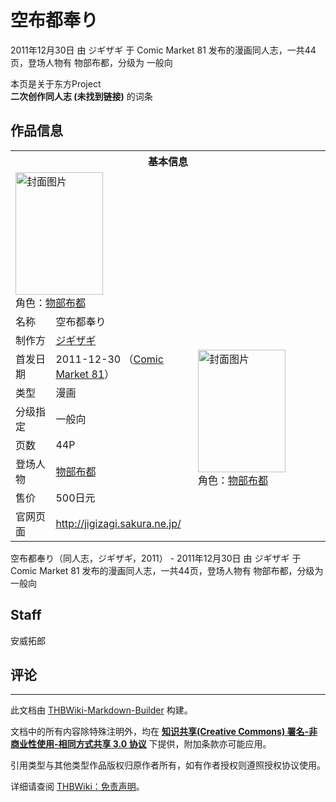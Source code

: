 # 空布都奉り

<!-- source html: G:\repos\THBWiki-Markdown-Builder\THBWikiMarkdown\Temp\main\f\f5\ns0%3A%E7%A9%BA%E5%B8%83%E9%83%BD%E5%A5%89%E3%82%8A.html -->

2011年12月30日 由 ジギザギ 于 Comic Market 81 发布的漫画同人志，一共44页，登场人物有 物部布都，分级为 一般向

本页是关于东方Project  
 **二次创作同人志 (未找到链接)** 的词条
## 作品信息

<table><tbody><tr><th colspan="3">基本信息</th></tr><tr><td class="cover-artwork-mobile" colspan="2"><a href="./文件-空布都奉り封面.jpg.md" class="image" title="封面图片"><img alt="封面图片" src="https://upload.thwiki.cc/thumb/9/9b/%E7%A9%BA%E5%B8%83%E9%83%BD%E5%A5%89%E3%82%8A%E5%B0%81%E9%9D%A2.jpg/140px-%E7%A9%BA%E5%B8%83%E9%83%BD%E5%A5%89%E3%82%8A%E5%B0%81%E9%9D%A2.jpg" decoding="async" loading="lazy" width="140" height="196" srcset="https://upload.thwiki.cc/thumb/9/9b/%E7%A9%BA%E5%B8%83%E9%83%BD%E5%A5%89%E3%82%8A%E5%B0%81%E9%9D%A2.jpg/210px-%E7%A9%BA%E5%B8%83%E9%83%BD%E5%A5%89%E3%82%8A%E5%B0%81%E9%9D%A2.jpg 1.5x, https://upload.thwiki.cc/thumb/9/9b/%E7%A9%BA%E5%B8%83%E9%83%BD%E5%A5%89%E3%82%8A%E5%B0%81%E9%9D%A2.jpg/280px-%E7%A9%BA%E5%B8%83%E9%83%BD%E5%A5%89%E3%82%8A%E5%B0%81%E9%9D%A2.jpg 2x" data-file-width="600" data-file-height="839"></a><div class="cover-char">角色：<a href="./物部布都.md" title="物部布都">物部布都</a></div></td>
</tr><tr><td class="label">名称</td><td colspan="2"> 空布都奉り </td></tr><tr><td class="label">制作方</td><td><a href="./ジギザギ.md" title="ジギザギ">ジギザギ</a></td><td class="cover-artwork" rowspan="7" style="min-width:196px;"><a href="./文件-空布都奉り封面.jpg.md" class="image" title="封面图片"><img alt="封面图片" src="https://upload.thwiki.cc/thumb/9/9b/%E7%A9%BA%E5%B8%83%E9%83%BD%E5%A5%89%E3%82%8A%E5%B0%81%E9%9D%A2.jpg/140px-%E7%A9%BA%E5%B8%83%E9%83%BD%E5%A5%89%E3%82%8A%E5%B0%81%E9%9D%A2.jpg" decoding="async" loading="lazy" width="140" height="196" srcset="https://upload.thwiki.cc/thumb/9/9b/%E7%A9%BA%E5%B8%83%E9%83%BD%E5%A5%89%E3%82%8A%E5%B0%81%E9%9D%A2.jpg/210px-%E7%A9%BA%E5%B8%83%E9%83%BD%E5%A5%89%E3%82%8A%E5%B0%81%E9%9D%A2.jpg 1.5x, https://upload.thwiki.cc/thumb/9/9b/%E7%A9%BA%E5%B8%83%E9%83%BD%E5%A5%89%E3%82%8A%E5%B0%81%E9%9D%A2.jpg/280px-%E7%A9%BA%E5%B8%83%E9%83%BD%E5%A5%89%E3%82%8A%E5%B0%81%E9%9D%A2.jpg 2x" data-file-width="600" data-file-height="839"></a><div class="cover-char">角色：<a href="./物部布都.md" title="物部布都">物部布都</a></div></td>
</tr><tr><td class="label">首发日期</td><td>2011-12-30&#160;（<a href="/展会作品列表?e=Comic+Market%2381">Comic Market 81</a>）</td></tr><tr><td class="label">类型</td><td>漫画</td></tr><tr><td class="label">分级指定</td><td>一般向</td></tr><tr><td class="label">页数</td><td>44P</td></tr><tr><td class="label">登场人物</td><td><a href="./物部布都.md" title="物部布都">物部布都</a></td></tr><tr><td class="label">售价</td><td>500日元</td></tr>
<tr><td class="label">官网页面</td><td colspan="2"><a rel="nofollow" class="external free" href="http://jigizagi.sakura.ne.jp/">http://jigizagi.sakura.ne.jp/</a></td></tr></tbody></table>

空布都奉り（同人志，ジギザギ，2011） - 2011年12月30日 由 ジギザギ 于 Comic Market 81 发布的漫画同人志，一共44页，登场人物有 物部布都，分级为 一般向
## Staff
  
安威拓郎
  

## 评论




---

此文档由 [THBWiki-Markdown-Builder](https://github.com/Delsin-Yu/THBWiki-Markdown-Builder) 构建。

文档中的所有内容除特殊注明外，均在 [**知识共享(Creative Commons) 署名-非商业性使用-相同方式共享 3.0 协议**](https://creativecommons.org/licenses/by-sa/3.0/deed.zh-hans) 下提供，附加条款亦可能应用。

引用类型与其他类型作品版权归原作者所有，如有作者授权则遵照授权协议使用。

详细请查阅 [THBWiki：免责声明](https://thbwiki.cc/THBWiki:%E5%85%8D%E8%B4%A3%E5%A3%B0%E6%98%8E)。

